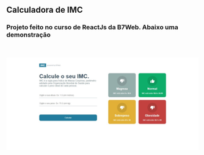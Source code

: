 ## Calculadora de IMC

### Projeto feito no curso de ReactJs da B7Web. Abaixo uma demonstração
<br>
<br>
<img src="./src/assets/img/print.jpeg" />